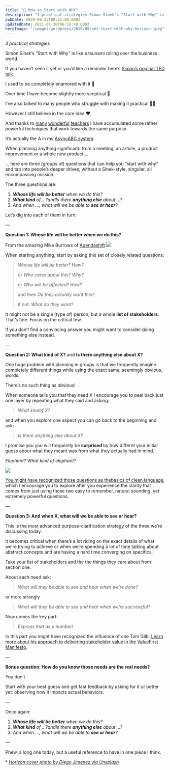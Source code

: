 ```yaml
---
title: "🔭 How to Start with WHY"
description: "3 practical strategies Simon Sinek’s “Start with Why” is like a tsunami rolling over the business world. If you haven’t seen it yet or you’d like a reminder here’s Simon’s original TED talk. I used..."
pubDate: 2020-09-25T00:25:00.000Z
updatedDate: 2021-01-30T06:18:40.000Z
heroImage: "/images/wordpress/2020/09/omt-start-with-why-horizon.jpeg"
---
```

*3 practical strategies*

Simon Sinek’s “Start with Why” is like a tsunami rolling over
the business world.

If you haven’t seen it yet or you’d like a reminder
here’s [Simon’s original TED talk](https://www.youtube.com/watch?v=qp0HIF3SfI4&ref=localhost).

I used to be completely enamored with it 🤩

Over time I have become slightly more sceptical 🤔

I’ve also talked to many people who struggle with making it
practical 🏋️‍♀️

However I still believe in the core idea ❤️

And thanks to [many](https://twitter.com/judyrees?ref=localhost) [wonderful](https://twitter.com/asplake?ref=localhost) [teachers](https://twitter.com/imtomgilb?ref=localhost) I have accumulated some rather powerful techniques that
work towards the same purpose.

It’s actually the A in my [AsyncABC system](https://fluidcircle.net/asyncabc/?ref=localhost).

When planning anything significant: from a meeting, an article,
a product improvement or a whole new product …

… here are three (groups of) questions that can help you “start
with why” and tap into people’s deeper drives; without a
Sinek-style, singular, all encompassing mission.

The three questions are:

1. ***Whose life will be better** when we do
   this?*
2. ***What kind** of …?*and*Is there **anything else** about …?*
3. *And when …, what will we be able to **see or hear**?*

Let’s dig into each of them in turn:

—

**Question 1: Whose life will be better when we do
this?**

From the amazing Mike Burrows of [Agendashift](https://agendashift.com/?ref=localhost):![](https://i1.wp.com/cdn.substack.com/image/fetch/w_1456,c_limit,f_auto,q_auto:good,fl_progressive:steep/https%3A%2F%2Fbucketeer-e05bbc84-baa3-437e-9518-adb32be77984.s3.amazonaws.com%2Fpublic%2Fimages%2F9636ff26-8fee-4b40-9b8e-9228968ba00e_1268x713.png?w=900&ssl=1)

When starting anything, start by asking this set of closely
related questions:

> *Whose life will be better? How?*
>
> or *Who cares about this? Why?*
>
> or *Who will be affected? How?*
>
> and then *Do they actually want this?*
>
> if not: *What do they want?*

It might not be a single (type of) person, but a
whole **list of stakeholders**. That’s fine.
Focus on the critical few.

If you don’t find a convincing answer you might want to consider
doing something else instead.

—

**Question 2: What kind of X?** and **Is there anything else about X?**

One huge problem with planning in groups is that we frequently
imagine completely different things while using the exact same,
seemingly obvious, words.

There’s no such thing as obvious!

When someone tells you that they need X I encourage you to peel
back just one layer by repeating what they said and asking:

> *What kindof X?*

and when you explore one aspect you can go back to the beginning
and ask:

> *Is there anything else about X?*

I promise you you will frequently
be **surprised** by how differnt your
initial guess about what they meant was from what they actually
had in mind.

*Elephant? What kind of elephant?*

[![](https://i0.wp.com/cdn.substack.com/image/fetch/w_1456,c_limit,f_auto,q_auto:good,fl_progressive:steep/https%3A%2F%2Fbucketeer-e05bbc84-baa3-437e-9518-adb32be77984.s3.amazonaws.com%2Fpublic%2Fimages%2Fdd381662-7224-4a3e-840d-565a839e17d0_1003x380.png?w=900&ssl=1)](https://i0.wp.com/cdn.substack.com/image/fetch/f_auto,q_auto:good,fl_progressive:steep/https%3A%2F%2Fbucketeer-e05bbc84-baa3-437e-9518-adb32be77984.s3.amazonaws.com%2Fpublic%2Fimages%2Fdd381662-7224-4a3e-840d-565a839e17d0_1003x380.png?ssl=1&ref=localhost)

[You might have recognized those questions as the](https://cdn.substack.com/image/fetch/f_auto,q_auto:good,fl_progressive:steep/https%3A%2F%2Fbucketeer-e05bbc84-baa3-437e-9518-adb32be77984.s3.amazonaws.com%2Fpublic%2Fimages%2Fdd381662-7224-4a3e-840d-565a839e17d0_1003x380.png?ref=localhost)[basics of clean language](https://reesmccann.com/2017/08/01/clean-language-about/?ref=localhost), which I encourage you to explore after you experience the
clarity that comes from just using those two easy to remember,
natural sounding, yet extremely powerful questions.

—

**Question 3: And when X, what will we be able to see or
hear?**

This is the most advanced purpose-clarification strategy of the
three we’re discussing today.

It becomes critical when there’s a lot riding on the exact
details of what we’re trying to achieve or when we’re spending a
lot of time talking about abstract concepts and are having a
hard time converging on specifics.

Take your list of stakeholders and the the things they care
about from section one.

About each need ask:

> *What will they be able to see and hear when we’re done?*

or more strongly

> *What will they be able to see and hear when we’re
> successful?*

Now comes the key part:

> *Express that as a number!*

In this part you might have recognized the influence of one Tom
Gilb. [Learn more about his approach to delivering stakeholder value
in the ValueFirst Manifesto](https://www.gilb.com/ValueFirst?ref=localhost).

—

**Bonus question: How do you know those needs are the real
needs?**

You don’t.

Start with your best guess and get fast feedback by asking for
it or better yet: observing how it impacts actual behaviors.

—

Once again:

1. ***Whose life will be better** when we do
   this?*
2. ***What kind** of …?*and*Is there **anything else** about …?*
3. *And when …, what will we be able to **see or hear**?*

—

Phew, a long one today, but a useful reference to have in one
piece I think.

\*
*[Horizon cover photo by Diego Jimenez via Unsplash](https://unsplash.com/@diegojimenez?ref=localhost)*